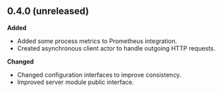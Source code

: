 ## 0.4.0 (unreleased)

**Added**

- Added some process metrics to Prometheus integration.
- Created asynchronous client actor to handle outgoing HTTP requests.

**Changed**

- Changed configuration interfaces to improve consistency.
- Improved server module public interface.
